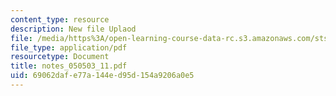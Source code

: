 ```yaml
---
content_type: resource
description: New file Uplaod
file: /media/https%3A/open-learning-course-data-rc.s3.amazonaws.com/sts-464-cultural-history-of-technology-spring-2005/69062dafe77a144ed95d154a9206a0e5_notes_050503_11.pdf
file_type: application/pdf
resourcetype: Document
title: notes_050503_11.pdf
uid: 69062daf-e77a-144e-d95d-154a9206a0e5
---
```

